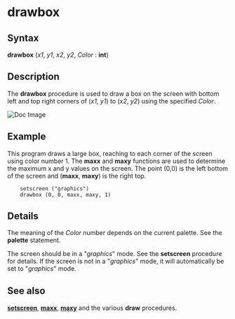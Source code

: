 
# drawbox

## Syntax
**drawbox** (_x1_, _y1_, _x2_, _y2_, _Color_ : **int**)

## Description
The **drawbox** procedure is used to draw a box on the screen with bottom left and top right corners of (_x1_, _y1_) to (_x2_, _y2_) using the specified _Color_.



![Doc Image](drawbox01.gif)


## Example
This program draws a large box, reaching to each corner of the screen using color number 1. The **maxx** and **maxy** functions are used to determine the maximum x and y values on the screen. The point (0,0) is the left bottom of the screen and (**maxx**, **maxy**) is the right top.

        setscreen ("graphics")
        drawbox (0, 0, maxx, maxy, 1)
## Details
The meaning of the _Color_ number depends on the current palette. See the **palette** statement.

The screen should be in a "_graphics_" mode. See the **setscreen** procedure for details. If the screen is not in a "_graphics_" mode, it will automatically be set to "_graphics_" mode.


## See also
**[setscreen](setscreen.html)**, **[maxx](maxx.html)**, **[maxy](maxy.html)** and the various **draw&#133;** procedures.

